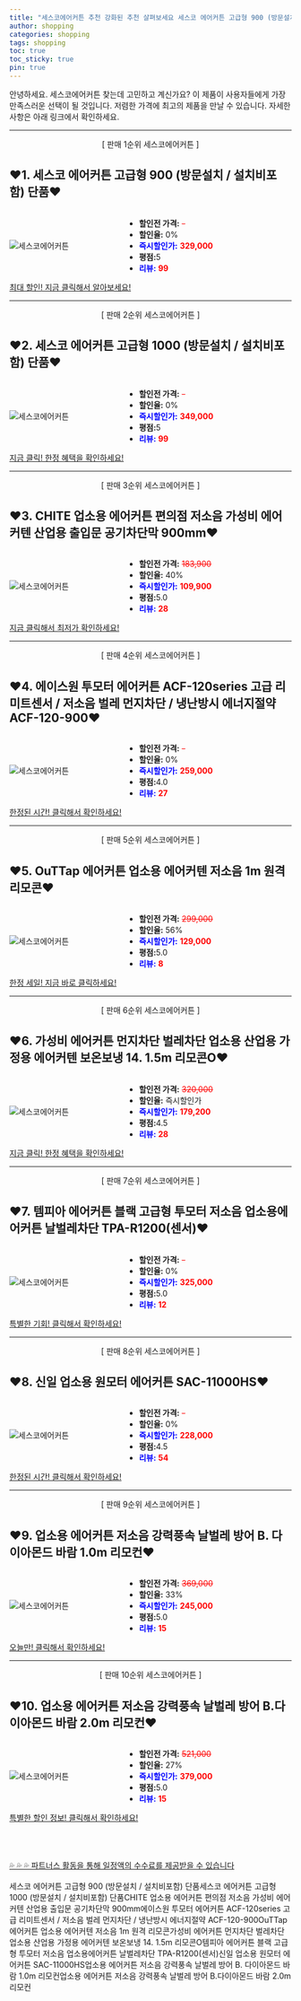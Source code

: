 ```yaml
---
title: "세스코에어커튼 추천 강화된 추천 살펴보세요 세스코 에어커튼 고급형 900 (방문설치"
author: shopping
categories: shopping
tags: shopping
toc: true
toc_sticky: true
pin: true
---
```

안녕하세요. 세스코에어커튼 찾는데 고민하고 계신가요? 이 제품이 사용자들에게 가장 만족스러운 선택이 될 것입니다. 저렴한 가격에 최고의 제품을 만날 수 있습니다. 자세한 사항은 아래 링크에서 확인하세요.

---
<p class="toplist" style="margin: 0 auto; display: block; width: fit-content;">[ 판매 1순위 세스코에어커튼 ]</p>

<h2><strong>❤️1. 세스코 에어커튼 고급형 900 (방문설치 / 설치비포함) 단품❤️</strong></h2>

<div style="display: flex; align-items: center;">
    <div style="flex: 0.4;">
        <img src="https://thumbnail9.coupangcdn.com/thumbnails/remote/230x230ex/image/vendor_inventory/2ade/c016a188de192aa440b28ba0d964163a2eed9fcbfed83da7541c835751d6.jpg" alt="세스코에어커튼" style="max-width: 100%;">
    </div>
    <div style="flex: 0.6; margin-left: 10px;">
        <ul>
            <li><strong>할인전 가격:</strong> <del style="color: red;">-</del></li>
            <li><strong>할인율:</strong> 0%</li>
            <li><span style='color:blue'><strong>즉시할인가:</strong></span> <span style='color:red'><strong>329,000</strong></span></li>
            <li><strong>평점:</strong>5</li>
            <li><span style='color:blue'><strong>리뷰:</strong></span> <span style='color:red'><strong>99</strong></span></li>
        </ul>
    </div>
</div>
<div class="center">
    <a href="https://William4Davisa.github.io?lptag=AF9450613&subid=githubio&pageKey=8133170894&traceid=V0-153&itemId=23099717069&vendorItemId=90133081947" class="myButton">
        최대 할인! 지금 클릭해서 알아보세요!
    </a>
</div>


---
<p class="toplist" style="margin: 0 auto; display: block; width: fit-content;">[ 판매 2순위 세스코에어커튼 ]</p>

<h2><strong>❤️2. 세스코 에어커튼 고급형 1000 (방문설치 / 설치비포함) 단품❤️</strong></h2>

<div style="display: flex; align-items: center;">
    <div style="flex: 0.4;">
        <img src="https://thumbnail8.coupangcdn.com/thumbnails/remote/230x230ex/image/vendor_inventory/0fd8/c485cd6abf83d074de91a203126d0827b3c66fe06f9f3a00b77d8e8cdd85.jpg" alt="세스코에어커튼" style="max-width: 100%;">
    </div>
    <div style="flex: 0.6; margin-left: 10px;">
        <ul>
            <li><strong>할인전 가격:</strong> <del style="color: red;">-</del></li>
            <li><strong>할인율:</strong> 0%</li>
            <li><span style='color:blue'><strong>즉시할인가:</strong></span> <span style='color:red'><strong>349,000</strong></span></li>
            <li><strong>평점:</strong>5</li>
            <li><span style='color:blue'><strong>리뷰:</strong></span> <span style='color:red'><strong>99</strong></span></li>
        </ul>
    </div>
</div>
<div class="center">
    <a href="https://William4Davisa.github.io?lptag=AF9450613&subid=githubio&pageKey=8133165713&traceid=V0-153&itemId=23099694391&vendorItemId=90133073700" class="myButton">
        지금 클릭! 한정 혜택을 확인하세요!
    </a>
</div>


---
<p class="toplist" style="margin: 0 auto; display: block; width: fit-content;">[ 판매 3순위 세스코에어커튼 ]</p>

<h2><strong>❤️3. CHITE 업소용 에어커튼 편의점 저소음 가성비 에어커텐 산업용 출입문 공기차단막 900mm❤️</strong></h2>

<div style="display: flex; align-items: center;">
    <div style="flex: 0.4;">
        <img src="https://thumbnail10.coupangcdn.com/thumbnails/remote/230x230ex/image/vendor_inventory/9cd5/64f37b8ab549ac6161686cd9bfb84f1948dad061dde47500269a2517d152.jpg" alt="세스코에어커튼" style="max-width: 100%;">
    </div>
    <div style="flex: 0.6; margin-left: 10px;">
        <ul>
            <li><strong>할인전 가격:</strong> <del style="color: red;">183,900</del></li>
            <li><strong>할인율:</strong> 40%</li>
            <li><span style='color:blue'><strong>즉시할인가:</strong></span> <span style='color:red'><strong>109,900</strong></span></li>
            <li><strong>평점:</strong>5.0</li>
            <li><span style='color:blue'><strong>리뷰:</strong></span> <span style='color:red'><strong>28</strong></span></li>
        </ul>
    </div>
</div>
<div class="center">
    <a href="https://William4Davisa.github.io?lptag=AF9450613&subid=githubio&pageKey=7981736524&traceid=V0-153&itemId=22151164536&vendorItemId=89197770045" class="myButton">
        지금 클릭해서 최저가 확인하세요!
    </a>
</div>


---
<p class="toplist" style="margin: 0 auto; display: block; width: fit-content;">[ 판매 4순위 세스코에어커튼 ]</p>

<h2><strong>❤️4. 에이스원 투모터 에어커튼 ACF-120series 고급 리미트센서 / 저소음 벌레 먼지차단 / 냉난방시 에너지절약 ACF-120-900❤️</strong></h2>

<div style="display: flex; align-items: center;">
    <div style="flex: 0.4;">
        <img src="https://thumbnail6.coupangcdn.com/thumbnails/remote/230x230ex/image/vendor_inventory/ab26/5ef2d8a5f8685d69090a565e63ff1c2e8580a9581f8fbadca831ed63f20a.jpg" alt="세스코에어커튼" style="max-width: 100%;">
    </div>
    <div style="flex: 0.6; margin-left: 10px;">
        <ul>
            <li><strong>할인전 가격:</strong> <del style="color: red;">-</del></li>
            <li><strong>할인율:</strong> 0%</li>
            <li><span style='color:blue'><strong>즉시할인가:</strong></span> <span style='color:red'><strong>259,000</strong></span></li>
            <li><strong>평점:</strong>4.0</li>
            <li><span style='color:blue'><strong>리뷰:</strong></span> <span style='color:red'><strong>27</strong></span></li>
        </ul>
    </div>
</div>
<div class="center">
    <a href="https://William4Davisa.github.io?lptag=AF9450613&subid=githubio&pageKey=157842799&traceid=V0-153&itemId=454109815&vendorItemId=4125006681" class="myButton">
        한정된 시간! 클릭해서 확인하세요!
    </a>
</div>


---
<p class="toplist" style="margin: 0 auto; display: block; width: fit-content;">[ 판매 5순위 세스코에어커튼 ]</p>

<h2><strong>❤️5. OuTTap 에어커튼 업소용 에어커텐 저소음 1m 원격 리모콘❤️</strong></h2>

<div style="display: flex; align-items: center;">
    <div style="flex: 0.4;">
        <img src="https://thumbnail9.coupangcdn.com/thumbnails/remote/230x230ex/image/vendor_inventory/36f5/bdf1cc82d48fee9c2bc2edaeed289a1812cc421be7156642a381262c29d5.png" alt="세스코에어커튼" style="max-width: 100%;">
    </div>
    <div style="flex: 0.6; margin-left: 10px;">
        <ul>
            <li><strong>할인전 가격:</strong> <del style="color: red;">299,000</del></li>
            <li><strong>할인율:</strong> 56%</li>
            <li><span style='color:blue'><strong>즉시할인가:</strong></span> <span style='color:red'><strong>129,000</strong></span></li>
            <li><strong>평점:</strong>5.0</li>
            <li><span style='color:blue'><strong>리뷰:</strong></span> <span style='color:red'><strong>8</strong></span></li>
        </ul>
    </div>
</div>
<div class="center">
    <a href="https://William4Davisa.github.io?lptag=AF9450613&subid=githubio&pageKey=8184316494&traceid=V0-153&itemId=23404242535&vendorItemId=90431408586" class="myButton">
        한정 세일! 지금 바로 클릭하세요!
    </a>
</div>


---
<p class="toplist" style="margin: 0 auto; display: block; width: fit-content;">[ 판매 6순위 세스코에어커튼 ]</p>

<h2><strong>❤️6. 가성비 에어커튼 먼지차단 벌레차단 업소용 산업용 가정용 에어커텐 보온보냉 14. 1.5m 리모콘O❤️</strong></h2>

<div style="display: flex; align-items: center;">
    <div style="flex: 0.4;">
        <img src="https://thumbnail8.coupangcdn.com/thumbnails/remote/230x230ex/image/vendor_inventory/d4ae/5677352463ca6f5397013b1ac96b7e7ee6298daa729c5642faa14097731b.jpg" alt="세스코에어커튼" style="max-width: 100%;">
    </div>
    <div style="flex: 0.6; margin-left: 10px;">
        <ul>
            <li><strong>할인전 가격:</strong> <del style="color: red;">320,000</del></li>
            <li><strong>할인율:</strong> 즉시할인가</li>
            <li><span style='color:blue'><strong>즉시할인가:</strong></span> <span style='color:red'><strong>179,200</strong></span></li>
            <li><strong>평점:</strong>4.5</li>
            <li><span style='color:blue'><strong>리뷰:</strong></span> <span style='color:red'><strong>28</strong></span></li>
        </ul>
    </div>
</div>
<div class="center">
    <a href="https://William4Davisa.github.io?lptag=AF9450613&subid=githubio&pageKey=7060601783&traceid=V0-153&itemId=17505314111&vendorItemId=84672616149" class="myButton">
        지금 클릭! 한정 혜택을 확인하세요!
    </a>
</div>


---
<p class="toplist" style="margin: 0 auto; display: block; width: fit-content;">[ 판매 7순위 세스코에어커튼 ]</p>

<h2><strong>❤️7. 템피아 에어커튼 블랙 고급형 투모터 저소음 업소용에어커튼 날벌레차단 TPA-R1200(센서)❤️</strong></h2>

<div style="display: flex; align-items: center;">
    <div style="flex: 0.4;">
        <img src="https://thumbnail10.coupangcdn.com/thumbnails/remote/230x230ex/image/vendor_inventory/6a7e/ee2668e8e36167cb90eb213f5307378f6255049c6c003054e3da05b5e7ed.jpg" alt="세스코에어커튼" style="max-width: 100%;">
    </div>
    <div style="flex: 0.6; margin-left: 10px;">
        <ul>
            <li><strong>할인전 가격:</strong> <del style="color: red;">-</del></li>
            <li><strong>할인율:</strong> 0%</li>
            <li><span style='color:blue'><strong>즉시할인가:</strong></span> <span style='color:red'><strong>325,000</strong></span></li>
            <li><strong>평점:</strong>5.0</li>
            <li><span style='color:blue'><strong>리뷰:</strong></span> <span style='color:red'><strong>12</strong></span></li>
        </ul>
    </div>
</div>
<div class="center">
    <a href="https://William4Davisa.github.io?lptag=AF9450613&subid=githubio&pageKey=6497882374&traceid=V0-153&itemId=14293031276&vendorItemId=70718609246" class="myButton">
        특별한 기회! 클릭해서 확인하세요!
    </a>
</div>


---
<p class="toplist" style="margin: 0 auto; display: block; width: fit-content;">[ 판매 8순위 세스코에어커튼 ]</p>

<h2><strong>❤️8. 신일 업소용 원모터 에어커튼 SAC-11000HS❤️</strong></h2>

<div style="display: flex; align-items: center;">
    <div style="flex: 0.4;">
        <img src="https://thumbnail6.coupangcdn.com/thumbnails/remote/230x230ex/image/vendor_inventory/52cc/6ec447d79071755f7c0027be5181fa7a578b77b4f6b1bd556f1f93894730.jpg" alt="세스코에어커튼" style="max-width: 100%;">
    </div>
    <div style="flex: 0.6; margin-left: 10px;">
        <ul>
            <li><strong>할인전 가격:</strong> <del style="color: red;">-</del></li>
            <li><strong>할인율:</strong> 0%</li>
            <li><span style='color:blue'><strong>즉시할인가:</strong></span> <span style='color:red'><strong>228,000</strong></span></li>
            <li><strong>평점:</strong>4.5</li>
            <li><span style='color:blue'><strong>리뷰:</strong></span> <span style='color:red'><strong>54</strong></span></li>
        </ul>
    </div>
</div>
<div class="center">
    <a href="https://William4Davisa.github.io?lptag=AF9450613&subid=githubio&pageKey=5374971230&traceid=V0-153&itemId=7965822936&vendorItemId=82225108269" class="myButton">
        한정된 시간! 클릭해서 확인하세요!
    </a>
</div>


---
<p class="toplist" style="margin: 0 auto; display: block; width: fit-content;">[ 판매 9순위 세스코에어커튼 ]</p>

<h2><strong>❤️9. 업소용 에어커튼 저소음 강력풍속 날벌레 방어 B. 다이아몬드 바람 1.0m 리모컨❤️</strong></h2>

<div style="display: flex; align-items: center;">
    <div style="flex: 0.4;">
        <img src="https://thumbnail10.coupangcdn.com/thumbnails/remote/230x230ex/image/vendor_inventory/f845/76b1f27a434412c0759e6b99fc57abc90dc652467dcbafece08472825f83.jpg" alt="세스코에어커튼" style="max-width: 100%;">
    </div>
    <div style="flex: 0.6; margin-left: 10px;">
        <ul>
            <li><strong>할인전 가격:</strong> <del style="color: red;">369,000</del></li>
            <li><strong>할인율:</strong> 33%</li>
            <li><span style='color:blue'><strong>즉시할인가:</strong></span> <span style='color:red'><strong>245,000</strong></span></li>
            <li><strong>평점:</strong>5.0</li>
            <li><span style='color:blue'><strong>리뷰:</strong></span> <span style='color:red'><strong>15</strong></span></li>
        </ul>
    </div>
</div>
<div class="center">
    <a href="https://William4Davisa.github.io?lptag=AF9450613&subid=githubio&pageKey=7348492322&traceid=V0-153&itemId=18904607974&vendorItemId=86032278465" class="myButton">
        오늘만! 클릭해서 확인하세요!
    </a>
</div>


---
<p class="toplist" style="margin: 0 auto; display: block; width: fit-content;">[ 판매 10순위 세스코에어커튼 ]</p>

<h2><strong>❤️10. 업소용 에어커튼 저소음 강력풍속 날벌레 방어 B.다이아몬드 바람 2.0m 리모컨❤️</strong></h2>

<div style="display: flex; align-items: center;">
    <div style="flex: 0.4;">
        <img src="https://thumbnail10.coupangcdn.com/thumbnails/remote/230x230ex/image/vendor_inventory/f845/76b1f27a434412c0759e6b99fc57abc90dc652467dcbafece08472825f83.jpg" alt="세스코에어커튼" style="max-width: 100%;">
    </div>
    <div style="flex: 0.6; margin-left: 10px;">
        <ul>
            <li><strong>할인전 가격:</strong> <del style="color: red;">521,000</del></li>
            <li><strong>할인율:</strong> 27%</li>
            <li><span style='color:blue'><strong>즉시할인가:</strong></span> <span style='color:red'><strong>379,000</strong></span></li>
            <li><strong>평점:</strong>5.0</li>
            <li><span style='color:blue'><strong>리뷰:</strong></span> <span style='color:red'><strong>15</strong></span></li>
        </ul>
    </div>
</div>
<div class="center">
    <a href="https://William4Davisa.github.io?lptag=AF9450613&subid=githubio&pageKey=7348492322&traceid=V0-153&itemId=18904607976&vendorItemId=86032278469" class="myButton">
        특별한 할인 정보! 클릭해서 확인하세요!
    </a>
</div>

<br><br><br>[💦 💦 💦 파트너스 활동을 통해 일정액의 수수료를 제공받을 수 있습니다](https://link.coupang.com/a/bcpT2c)<br><br>세스코 에어커튼 고급형 900 (방문설치 / 설치비포함) 단품세스코 에어커튼 고급형 1000 (방문설치 / 설치비포함) 단품CHITE 업소용 에어커튼 편의점 저소음 가성비 에어커텐 산업용 출입문 공기차단막 900mm에이스원 투모터 에어커튼 ACF-120series 고급 리미트센서 / 저소음 벌레 먼지차단 / 냉난방시 에너지절약 ACF-120-900OuTTap 에어커튼 업소용 에어커텐 저소음 1m 원격 리모콘가성비 에어커튼 먼지차단 벌레차단 업소용 산업용 가정용 에어커텐 보온보냉 14. 1.5m 리모콘O템피아 에어커튼 블랙 고급형 투모터 저소음 업소용에어커튼 날벌레차단 TPA-R1200(센서)신일 업소용 원모터 에어커튼 SAC-11000HS업소용 에어커튼 저소음 강력풍속 날벌레 방어 B. 다이아몬드 바람 1.0m 리모컨업소용 에어커튼 저소음 강력풍속 날벌레 방어 B.다이아몬드 바람 2.0m 리모컨